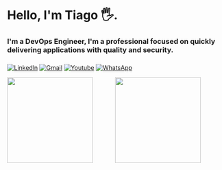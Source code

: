 <h1>
Hello, I'm Tiago 🖐️.
  
<h3>
I'm a DevOps Engineer, I'm a professional focused on quickly delivering applications with quality and security.
  
###
[![Linkedln](https://img.shields.io/badge/LinkedIn-0077B5?style=for-the-badge&logo=linkedin&logoColor=white)](https://www.linkedin.com/in/tiago-paulino-390a981aa)
[![Gmail](https://img.shields.io/badge/Gmail-D14836?style=for-the-badge&logo=gmail&logoColor=white)](mailto:tpaulino12000@gmail.com)
[![Youtube](https://img.shields.io/badge/YouTube-FF0000?style=for-the-badge&logo=youtube&logoColor=white)](https://www.youtube.com/channel/UCXVhPYzVMiDyhdfjV6V4oHQ)
[![WhatsApp](https://img.shields.io/badge/WhatsApp-25D366?style=for-the-badge&logo=whatsapp&logoColor=white)](https://wa.me/55081996085598)
<div style="display: flex;">
    <div style="flex: 1;">
        <img src="https://github-readme-stats.vercel.app/api?username=Paulino02&show_icons=true&theme=tokyonight" height="200px"/>
    </div>
    <div style="flex: 1;">
        <img src="https://github-readme-stats.vercel.app/api/top-langs/?username=Paulino02&layout=compact&theme=tokyonight" height="200px"/>
    </div>
</div>











